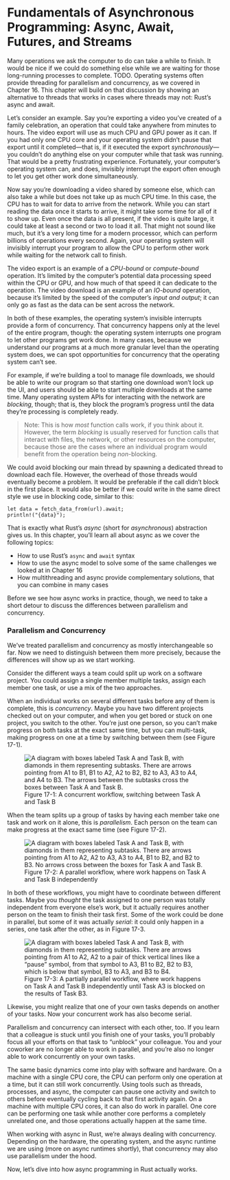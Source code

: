 # Fundamentals of Asynchronous Programming: Async, Await, Futures, and Streams

Many operations we ask the computer to do can take a while to finish. It would
be nice if we could do something else while we are waiting for those
long-running processes to complete. TODO. Operating systems often provide threading for parallelism and concurrency, as we covered in Chapter 16. This chapter will build on that discussion by showing an alternative to threads that works in cases where threads may not: Rust’s async and await.

Let’s consider an example. Say you’re exporting a video you’ve created of a
family celebration, an operation that could take anywhere from minutes to hours.
The video export will use as much CPU and GPU power as it can. If you had only
one CPU core and your operating system didn’t pause that export until it
completed—that is, if it executed the export _synchronously_—you couldn’t do
anything else on your computer while that task was running. That would be a
pretty frustrating experience. Fortunately, your computer’s operating system
can, and does, invisibly interrupt the export often enough to let you get other
work done simultaneously.

Now say you’re downloading a video shared by someone else, which can also take a
while but does not take up as much CPU time. In this case, the CPU has to wait
for data to arrive from the network. While you can start reading the data once
it starts to arrive, it might take some time for all of it to show up. Even once
the data is all present, if the video is quite large, it could take at least a
second or two to load it all. That might not sound like much, but it’s a very
long time for a modern processor, which can perform billions of operations every
second. Again, your operating system will invisibly interrupt your program to
allow the CPU to perform other work while waiting for the network call to
finish.

The video export is an example of a _CPU-bound_ or _compute-bound_ operation.
It’s limited by the computer’s potential data processing speed within the CPU or
GPU, and how much of that speed it can dedicate to the operation. The video
download is an example of an _IO-bound_ operation, because it’s limited by the
speed of the computer’s _input and output_; it can only go as fast as the data
can be sent across the network.

In both of these examples, the operating system’s invisible interrupts provide a
form of concurrency. That concurrency happens only at the level of the entire
program, though: the operating system interrupts one program to let other
programs get work done. In many cases, because we understand our programs at a
much more granular level than the operating system does, we can spot
opportunities for concurrency that the operating system can’t see.

For example, if we’re building a tool to manage file downloads, we should be
able to write our program so that starting one download won’t lock up the UI,
and users should be able to start multiple downloads at the same time. Many
operating system APIs for interacting with the network are _blocking_, though;
that is, they block the program’s progress until the data they’re processing is
completely ready.

> Note: This is how _most_ function calls work, if you think about it. However,
> the term _blocking_ is usually reserved for function calls that interact with
> files, the network, or other resources on the computer, because those are the
> cases where an individual program would benefit from the operation being
> _non_-blocking.

We could avoid blocking our main thread by spawning a dedicated thread to
download each file. However, the overhead of those threads would eventually
become a problem. It would be preferable if the call didn’t block in the first
place. It would also be better if we could write in the same direct style we use
in blocking code, similar to this:

```rust,ignore,does_not_compile
let data = fetch_data_from(url).await;
println!("{data}");
```

That is exactly what Rust’s _async_ (short for _asynchronous_) abstraction gives
us. In this chapter, you’ll learn all about async as we cover the following
topics:

- How to use Rust’s `async` and `await` syntax
- How to use the async model to solve some of the same challenges we looked at
  in Chapter 16
- How multithreading and async provide complementary solutions, that you can
  combine in many cases

Before we see how async works in practice, though, we need to take a short
detour to discuss the differences between parallelism and concurrency.

### Parallelism and Concurrency

We’ve treated parallelism and concurrency as mostly interchangeable so far. Now
we need to distinguish between them more precisely, because the differences will
show up as we start working.

Consider the different ways a team could split up work on a software project.
You could assign a single member multiple tasks, assign each member one task, or
use a mix of the two approaches.

When an individual works on several different tasks before any of them is
complete, this is _concurrency_. Maybe you have two different projects checked
out on your computer, and when you get bored or stuck on one project, you switch
to the other. You’re just one person, so you can’t make progress on both tasks
at the exact same time, but you can multi-task, making progress on one at a time
by switching between them (see Figure 17-1).

<figure>

<img src="img/trpl17-01.svg" class="center" alt="A diagram with boxes labeled Task A and Task B, with diamonds in them representing subtasks. There are arrows pointing from A1 to B1, B1 to A2, A2 to B2, B2 to A3, A3 to A4, and A4 to B3. The arrows between the subtasks cross the boxes between Task A and Task B." />

<figcaption>Figure 17-1: A concurrent workflow, switching between Task A and Task B</figcaption>

</figure>

When the team splits up a group of tasks by having each member take one task and
work on it alone, this is _parallelism_. Each person on the team can make
progress at the exact same time (see Figure 17-2).

<figure>

<img src="img/trpl17-02.svg" class="center" alt="A diagram with boxes labeled Task A and Task B, with diamonds in them representing subtasks. There are arrows pointing from A1 to A2, A2 to A3, A3 to A4, B1 to B2, and B2 to B3. No arrows cross between the boxes for Task A and Task B." />

<figcaption>Figure 17-2: A parallel workflow, where work happens on Task A and Task B independently</figcaption>

</figure>

In both of these workflows, you might have to coordinate between different
tasks. Maybe you _thought_ the task assigned to one person was totally
independent from everyone else’s work, but it actually requires another person
on the team to finish their task first. Some of the work could be done in
parallel, but some of it was actually _serial_: it could only happen in a
series, one task after the other, as in Figure 17-3.

<figure>

<img src="img/trpl17-03.svg" class="center" alt="A diagram with boxes labeled Task A and Task B, with diamonds in them representing subtasks. There are arrows pointing from A1 to A2, A2 to a pair of thick vertical lines like a “pause” symbol, from that symbol to A3, B1 to B2, B2 to B3, which is below that symbol, B3 to A3, and B3 to B4." />

<figcaption>Figure 17-3: A partially parallel workflow, where work happens on Task A and Task B independently until Task A3 is blocked on the results of Task B3.</figcaption>

</figure>

Likewise, you might realize that one of your own tasks depends on another of
your tasks. Now your concurrent work has also become serial.

Parallelism and concurrency can intersect with each other, too. If you learn
that a colleague is stuck until you finish one of your tasks, you’ll probably
focus all your efforts on that task to “unblock” your colleague. You and your
coworker are no longer able to work in parallel, and you’re also no longer able
to work concurrently on your own tasks.

The same basic dynamics come into play with software and hardware. On a machine
with a single CPU core, the CPU can perform only one operation at a time, but it
can still work concurrently. Using tools such as threads, processes, and async,
the computer can pause one activity and switch to others before eventually
cycling back to that first activity again. On a machine with multiple CPU cores,
it can also do work in parallel. One core can be performing one task while
another core performs a completely unrelated one, and those operations actually
happen at the same time.

When working with async in Rust, we’re always dealing with concurrency.
Depending on the hardware, the operating system, and the async runtime we are
using (more on async runtimes shortly), that concurrency may also use parallelism
under the hood.

Now, let’s dive into how async programming in Rust actually works.
